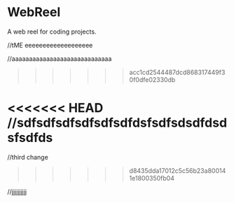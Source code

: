 # WebReel
A web reel for coding projects.


//tME eeeeeeeeeeeeeeeeeee


//aaaaaaaaaaaaaaaaaaaaaaaaaaaaa
>>>>>>> acc1cd2544487dcd868317449f30f0dfe02330db

<<<<<<< HEAD
//sdfsdfsdfsdfsdfsdfdsfsdfsdsdfdsdsfsdfds
=======
//third change
>>>>>>> d8435dda17012c5c56b23a800141e1800350fb04

//jjjjjjjjjj

